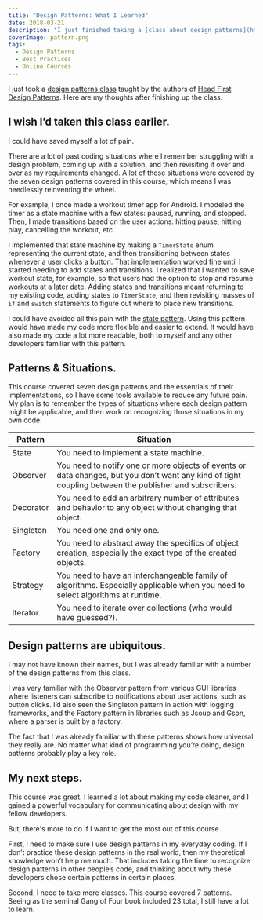 ```yaml
---
title: "Design Patterns: What I Learned"
date: 2018-03-21
description: "I just finished taking a [class about design patterns](https://www.lynda.com/Developer-Programming-Foundations-tutorials/Foundations-Programming-Design-Patterns/135365-2.html) offered by the authors of [Head First Design Patterns](http://shop.oreilly.com/product/9780596007126.do). Here’s what I learned and how I’m going to apply it."
coverImage: pattern.png
tags:
  - Design Patterns
  - Best Practices
  - Online Courses
---
```


I just took a [design patterns class](https://www.lynda.com/Developer-Programming-Foundations-tutorials/Foundations-Programming-Design-Patterns/135365-2.html) taught by the authors of [Head First Design Patterns](http://shop.oreilly.com/product/9780596007126.do). Here are my thoughts after finishing up the class.

## I wish I’d taken this class earlier.

I could have saved myself a lot of pain. 

There are a lot of past coding situations where I remember struggling with a design problem, coming up with a solution, and then revisiting it over and over as my requirements changed. A lot of those situations were covered by the seven design patterns covered in this course, which means I was needlessly reinventing the wheel.

For example, I once made a workout timer app for Android. I modeled the timer as a state machine with a few states: paused, running, and stopped. Then, I made transitions based on the user actions: hitting pause, hitting play, cancelling the workout, etc.

I implemented that state machine by making a `TimerState` enum representing the current state, and then transitioning between states whenever a user clicks a button. That implementation worked fine until I started needing to add states and transitions. I realized that I wanted to save workout state, for example, so that users had the option to stop and resume workouts at a later date. Adding states and transitions meant returning to my existing code, adding states to `TimerState`, and then revisiting masses of `if` and `switch` statements to figure out where to place new transitions.

I could have avoided all this pain with the [state pattern](https://en.wikipedia.org/wiki/State_pattern). Using this pattern would have made my code more flexible and easier to extend. It would have also made my code a lot more readable, both to myself and any other developers familiar with this pattern.

## Patterns & Situations.

This course covered seven design patterns and the essentials of their implementations, so I have some tools available to reduce any future pain. My plan is to remember the types of situations where each design pattern might be applicable, and then work on recognizing those situations in my own code:

| Pattern | Situation |
| ---- | ---- |
| State    | You need to implement a state machine. |  
| Observer | You need to notify one or more objects of events or data changes, but you don’t want any kind of tight coupling between the publisher and subscribers. |  
| Decorator | You need to add an arbitrary number of attributes and behavior to any object without changing that object. |  
| Singleton   | You need one and only one. |  
| Factory | You need to abstract away the specifics of object creation, especially the exact type of the created objects.  |  
| Strategy   | You need to have an interchangeable family of algorithms. Especially applicable when you need to select algorithms at runtime. |  
| Iterator  | You need to iterate over collections (who would have guessed?). | 

## Design patterns are ubiquitous.

I may not have known their names, but I was already familiar with a number of the design patterns from this class. 

I was very familiar with the Observer pattern from various GUI libraries where listeners can subscribe to notifications about user actions, such as button clicks. I’d also seen the Singleton pattern in action with logging frameworks,  and the Factory pattern in libraries such as Jsoup and Gson, where a parser is built by a factory.

The fact that I was already familiar with these patterns shows how universal they really are. No matter what kind of programming you’re doing, design patterns probably play a key role.

## My next steps.

This course was great. I learned a lot about making my code cleaner, and I gained a powerful vocabulary for communicating about design with my fellow developers.

But, there's more to do if I want to get the most out of this course.

First, I need to make sure I use design patterns in my everyday coding. If I don’t practice these design patterns in the real world, then my theoretical knowledge won’t help me much. That includes taking the time to recognize design patterns in other people’s code,  and thinking about why these developers chose certain patterns in certain places.

Second, I need to take more classes. This course covered 7 patterns. Seeing as the seminal Gang of Four book included 23 total, I still have a lot to learn.
